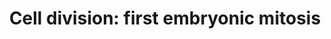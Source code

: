 ---
annotations:
- id: CL:0000365
  parent: animal cell
  type: Cell Type Ontology
  value: animal zygote
- id: CL:0000548
  parent: animal cell
  type: Cell Type Ontology
  value: animal cell
- id: PW:0000085
  parent: regulatory pathway
  type: Pathway Ontology
  value: pathway pertinent to DNA replication and repair, cell cycle, maintenance
    of genomic integrity, RNA and protein biosynthesis
authors:
- Kyook
- Khanspers
- MaintBot
- Mkutmon
- Egonw
- AlexanderPico
- Eweitz
- RaatsS
description: '"Prior to fertilization, C. elegans oocytes are arrested in meiotic
  prophase with nuclei containing two copies of the diploid genome packaged into recombined
  bivalent chromosomes. The two rounds of meiotic chromosome segregation that generate
  the haploid oocyte pronucleus are completed in the zygote after the oocytes are
  fertilized. During each meiotic division, chromosome segregation is accomplished
  by a small acentriolar meiotic spindle that forms in the embryo anterior. During
  anaphase of meiosis I and again in meiosis II, the meiotic spindle associates with
  the cortex in an end-on fashion, and a highly asymmetric cytokinesis-like event
  extrudes a polar body (Figure 2; Albertson and Thomson, 1993; Clark-Maguire and
  Mains, 1994; Yang et al., 2003). In addition to the haploid pronucleus, the sperm
  brings a pair of centrioles into the oocyte, which lacks centrioles due to their
  degradation during oogenesis. As meiosis completes, the haploid oocyte and sperm-derived
  pronuclei, located at opposite ends of the embryo increase in size, becoming visible
  by DIC microscopy. After entering the oocyte, the sperm-derived centriole pair recruits
  pericentriolar material and acquires the ability to nucleate microtubules (O''Connell,
  2000; Pelletier et al., 2004). Subsequently, the two sperm-derived centrioles separate,
  forming two centrosomes positioned on either side of the paternal pronucleus. Coincident
  with chromosome condensation during mitotic prophase, the pronuclei migrate towards
  each other. After the pronuclei meet, the nuclear-centrosome complex moves to the
  center of the embryo and rotates to align with the long axis of the embryo (Albertson,
  1984; Hyman and White, 1987). The miotitc spindle begins to move towards the embryo
  posterior during metaphase (Labbe et al., 2004; Oegema et al., 2001), and asymmetric
  elongation during anaphase contributes to its posterior displacement (Albertson,
  1984; Grill et al., 2001). Since the cleavage furrow bisects the mitotic spindle,
  this displacement results in an asymmetric first cleavage (For more on the mechanisms
  that generate this asymmetry see Asymmetric cell division and axis formation in
  the embryo). "  From "Cell division" by Karen Oegema, WormBook'
last-edited: 2021-05-27
organisms:
- Caenorhabditis elegans
redirect_from:
- /index.php/Pathway:WP1411
- /instance/WP1411
- /instance/WP1411_rr118330
revision: r118330
schema-jsonld:
- '@context': https://schema.org/
  '@id': https://wikipathways.github.io/pathways/WP1411.html
  '@type': Dataset
  creator:
    '@type': Organization
    name: WikiPathways
  description: '"Prior to fertilization, C. elegans oocytes are arrested in meiotic
    prophase with nuclei containing two copies of the diploid genome packaged into
    recombined bivalent chromosomes. The two rounds of meiotic chromosome segregation
    that generate the haploid oocyte pronucleus are completed in the zygote after
    the oocytes are fertilized. During each meiotic division, chromosome segregation
    is accomplished by a small acentriolar meiotic spindle that forms in the embryo
    anterior. During anaphase of meiosis I and again in meiosis II, the meiotic spindle
    associates with the cortex in an end-on fashion, and a highly asymmetric cytokinesis-like
    event extrudes a polar body (Figure 2; Albertson and Thomson, 1993; Clark-Maguire
    and Mains, 1994; Yang et al., 2003). In addition to the haploid pronucleus, the
    sperm brings a pair of centrioles into the oocyte, which lacks centrioles due
    to their degradation during oogenesis. As meiosis completes, the haploid oocyte
    and sperm-derived pronuclei, located at opposite ends of the embryo increase in
    size, becoming visible by DIC microscopy. After entering the oocyte, the sperm-derived
    centriole pair recruits pericentriolar material and acquires the ability to nucleate
    microtubules (O''Connell, 2000; Pelletier et al., 2004). Subsequently, the two
    sperm-derived centrioles separate, forming two centrosomes positioned on either
    side of the paternal pronucleus. Coincident with chromosome condensation during
    mitotic prophase, the pronuclei migrate towards each other. After the pronuclei
    meet, the nuclear-centrosome complex moves to the center of the embryo and rotates
    to align with the long axis of the embryo (Albertson, 1984; Hyman and White, 1987).
    The miotitc spindle begins to move towards the embryo posterior during metaphase
    (Labbe et al., 2004; Oegema et al., 2001), and asymmetric elongation during anaphase
    contributes to its posterior displacement (Albertson, 1984; Grill et al., 2001).
    Since the cleavage furrow bisects the mitotic spindle, this displacement results
    in an asymmetric first cleavage (For more on the mechanisms that generate this
    asymmetry see Asymmetric cell division and axis formation in the embryo). "  From
    "Cell division" by Karen Oegema, WormBook'
  keywords:
  - 21ur-13952
  - 21ur-15150
  - AIR-1
  - AIR-2
  - ANC-1
  - ANI-1
  - ARP-1
  - BEN-1
  - BIR-1
  - BUB-1
  - BUB-3
  - CAP-2
  - CAP-G
  - CLASP
  - CSC-1
  - CUL-3
  - CYK-1
  - CYK-4
  - CZW-1
  - Ce-BAF-1
  - Ce-MAN1/LEM-2
  - Ce-emerin/EMR-1
  - CeCENP-A
  - CeCENP-C
  - CeGrip-1/GIP-1
  - CeGrip-2/GIP-2
  - CeLamin/LMN-1
  - CeMCAK
  - DHC-1
  - DLC-1
  - DLI-1
  - DNC-1
  - DNC-2
  - DNC-4
  - DYCI-1
  - DYRB-1
  - F54B3.3
  - GPB-1
  - GPC-2
  - HCP-1
  - HCP-2
  - HCP-6
  - HIM-1
  - ICP-1/CeINCENP
  - ICP-1/CeINCEP
  - IMA-2
  - KBP-1
  - KBP-2
  - KBP-5
  - KLE-2
  - KLP-19
  - KNL-1
  - KNL-2
  - KNL-3
  - LET-21/Ect-2
  - LET-502
  - LET-754
  - LET-92
  - LET-99
  - LIS-1
  - LRG-1
  - MBK-2
  - MDF-2
  - MEL-11
  - MEL-28
  - MFDF-1
  - MIS-12
  - MIX-1
  - MLC-4
  - Matefin/SUN-1
  - NDC-80
  - NMY-2
  - NUD-1
  - PAR-5
  - PFD-2
  - PFD-3
  - PFD-5
  - PFN-1
  - PLK-1
  - PLK-2
  - PLL-1
  - PUF-3
  - RBX-1
  - RHO-1
  - ROD-1
  - SAN-1
  - SAS-4
  - SAS-5
  - SAS-6
  - SCC-1
  - SCC-3
  - SMC-3
  - SMC-4
  - SPD-1
  - SPD-2
  - SPD-5
  - Spc25/KBP-3
  - T13E8.2
  - T13E8.3
  - T16G12.1
  - T26A5.8
  - TAC-1
  - TAG-170
  - TBA-1
  - TBA-2
  - TBA-4
  - TBB-1
  - TBB-2
  - TIM-1
  - UNC-37
  - UNC-59
  - UNC-60A
  - UNC-61
  - UNC-83
  - UNC-84
  - Y19D2B.1
  - Y47D3A.29
  - Y71F9AL.14
  - ZEN-4
  - ZYG-1
  - ZYG-12
  - ZYG-9
  - g-tubulin/TBG-1
  - nuf-2/HIM-10
  license: CC0
  name: 'Cell division: first embryonic mitosis'
seo: CreativeWork
title: 'Cell division: first embryonic mitosis'
wpid: WP1411
---